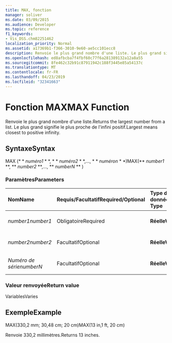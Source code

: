 ```yaml
---
title: MAX, fonction
manager: soliver
ms.date: 03/09/2015
ms.audience: Developer
ms.topic: reference
f1_keywords:
- Vis_DSS.chm82251462
localization_priority: Normal
ms.assetid: a17369b1-f366-3010-9e60-ae5cc101ecc8
description: Renvoie le plus grand nombre d'une liste. Le plus grand signifie le plus proche de l'infini positif.
ms.openlocfilehash: ed8afbcba7f4fbf60c77f6a281389132a12a8a55
ms.sourcegitcommit: 8fe462c32b91c87911942c188f3445e85a54137c
ms.translationtype: MT
ms.contentlocale: fr-FR
ms.lasthandoff: 04/23/2019
ms.locfileid: "32341663"
---
```

# <a name="max-function"></a><span data-ttu-id="c4573-104">Fonction MAX</span><span class="sxs-lookup"><span data-stu-id="c4573-104">MAX Function</span></span>

<span data-ttu-id="c4573-105">Renvoie le plus grand nombre d'une liste.</span><span class="sxs-lookup"><span data-stu-id="c4573-105">Returns the largest number from a list.</span></span> <span data-ttu-id="c4573-106">Le plus grand signifie le plus proche de l'infini positif.</span><span class="sxs-lookup"><span data-stu-id="c4573-106">Largest means closest to positive infinity.</span></span>
  
## <a name="syntax"></a><span data-ttu-id="c4573-107">Syntaxe</span><span class="sxs-lookup"><span data-stu-id="c4573-107">Syntax</span></span>

<span data-ttu-id="c4573-108">MAX (\* \* *numéro1* \* \*, \* \* *numéro2* \* \*,..., \* \* *numéron* \* \*)</span><span class="sxs-lookup"><span data-stu-id="c4573-108">MAX(\*\* *number1* \*\*, \*\* *number2* \*\*,..., \*\* *numberN* \*\* )</span></span> 
  
### <a name="parameters"></a><span data-ttu-id="c4573-109">Paramètres</span><span class="sxs-lookup"><span data-stu-id="c4573-109">Parameters</span></span>

|<span data-ttu-id="c4573-110">**Nom**</span><span class="sxs-lookup"><span data-stu-id="c4573-110">**Name**</span></span>|<span data-ttu-id="c4573-111">**Requis/Facultatif**</span><span class="sxs-lookup"><span data-stu-id="c4573-111">**Required/Optional**</span></span>|<span data-ttu-id="c4573-112">**Type de données**</span><span class="sxs-lookup"><span data-stu-id="c4573-112">**Data Type**</span></span>|<span data-ttu-id="c4573-113">**Description**</span><span class="sxs-lookup"><span data-stu-id="c4573-113">**Description**</span></span>|
|:-----|:-----|:-----|:-----|
| <span data-ttu-id="c4573-114">_number1_</span><span class="sxs-lookup"><span data-stu-id="c4573-114">_number1_</span></span> <br/> |<span data-ttu-id="c4573-115">Obligatoire</span><span class="sxs-lookup"><span data-stu-id="c4573-115">Required</span></span>  <br/> |<span data-ttu-id="c4573-116">**Réelle**</span><span class="sxs-lookup"><span data-stu-id="c4573-116">**Varies**</span></span> <br/> |<span data-ttu-id="c4573-117">Premier nombre de la liste</span><span class="sxs-lookup"><span data-stu-id="c4573-117">The first number in the list.</span></span>  <br/> |
| <span data-ttu-id="c4573-118">_number2_</span><span class="sxs-lookup"><span data-stu-id="c4573-118">_number2_</span></span> <br/> |<span data-ttu-id="c4573-119">Facultatif</span><span class="sxs-lookup"><span data-stu-id="c4573-119">Optional</span></span>  <br/> |<span data-ttu-id="c4573-120">**Réelle**</span><span class="sxs-lookup"><span data-stu-id="c4573-120">**Varies**</span></span> <br/> | <span data-ttu-id="c4573-121">Deuxième nombre de la liste</span><span class="sxs-lookup"><span data-stu-id="c4573-121">The second number in the list.</span></span>  <br/> |
| <span data-ttu-id="c4573-122">_Numéro de série_</span><span class="sxs-lookup"><span data-stu-id="c4573-122">_numberN_</span></span> <br/> |<span data-ttu-id="c4573-123">Facultatif</span><span class="sxs-lookup"><span data-stu-id="c4573-123">Optional</span></span>  <br/> |<span data-ttu-id="c4573-124">**Réelle**</span><span class="sxs-lookup"><span data-stu-id="c4573-124">**Varies**</span></span> <br/> |<span data-ttu-id="c4573-125">Nième nombre de la liste</span><span class="sxs-lookup"><span data-stu-id="c4573-125">The nth number in the list.</span></span>  <br/> |
   
### <a name="return-value"></a><span data-ttu-id="c4573-126">Valeur renvoyée</span><span class="sxs-lookup"><span data-stu-id="c4573-126">Return value</span></span>

<span data-ttu-id="c4573-127">Variables</span><span class="sxs-lookup"><span data-stu-id="c4573-127">Varies</span></span>
  
## <a name="example"></a><span data-ttu-id="c4573-128">Exemple</span><span class="sxs-lookup"><span data-stu-id="c4573-128">Example</span></span>

<span data-ttu-id="c4573-129">MAX(330,2 mm; 30,48 cm; 20 cm)</span><span class="sxs-lookup"><span data-stu-id="c4573-129">MAX(13 in,1 ft, 20 cm)</span></span> 
  
<span data-ttu-id="c4573-130">Renvoie 330,2 millimètres.</span><span class="sxs-lookup"><span data-stu-id="c4573-130">Returns 13 inches.</span></span> 
  

